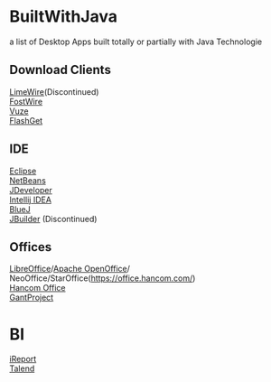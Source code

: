 # BuiltWithJava
a list of Desktop Apps built totally or partially with Java Technologie

## Download Clients
[LimeWire](https://en.wikipedia.org/wiki/LimeWire)(Discontinued)    
[FostWire](https://www.frostwire.com/)    
[Vuze](http://www.vuze.com/)  
[FlashGet](http://www.flashget.com/index_en.html)

## IDE
[Eclipse](https://www.eclipse.org/downloads/)  
[NetBeans](https://netbeans.apache.org/)  
[JDeveloper](https://www.oracle.com/application-development/technologies/jdeveloper.html)    
[Intellij IDEA](https://www.jetbrains.com/idea/)  
[BlueJ](https://bluej.org/)  
[JBuilder](https://en.wikipedia.org/wiki/JBuilder) (Discontinued)  

## Offices
[LibreOffice](https://www.libreoffice.org/)/[Apache OpenOffice](https://www.openoffice.org/)/ NeoOffice/StarOffice(https://office.hancom.com/)    
[Hancom Office](https://office.hancom.com/)  
[GantProject](https://www.ganttproject.biz/)

# BI
[iReport](https://en.wikipedia.org/wiki/JasperReports)  
[Talend](https://www.talend.com/products/talend-open-studio/)
